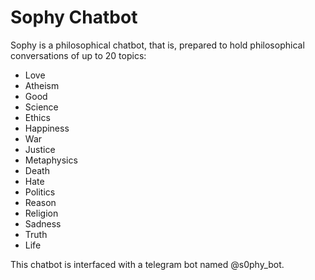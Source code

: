 # Sophy Chatbot

Sophy is a philosophical chatbot, that is, prepared to hold philosophical conversations of up to 20 topics:
- Love
- Atheism
- Good
- Science
- Ethics
- Happiness
- War
- Justice
- Metaphysics
- Death
- Hate
- Politics
- Reason
- Religion
- Sadness
- Truth
- Life

This chatbot is interfaced with a telegram bot named @s0phy_bot.
